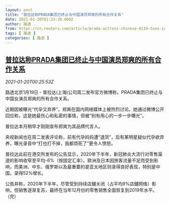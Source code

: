 ```yaml
---
layout: post
title: "普拉达称PRADA集团已终止与中国演员郑爽的所有合作关系"
date: 2021-01-20T01:23:20.000Z
author: 路透
from: https://cn.reuters.com/article/prada-actress-chinese-0119-tues-idCNKBS29P019
tags: [ 路透 ]
categories: [ 路透 ]
---
```

<!--1611105800000-->
[普拉达称PRADA集团已终止与中国演员郑爽的所有合作关系](https://cn.reuters.com/article/prada-actress-chinese-0119-tues-idCNKBS29P019)
------

<div>
<div><i>2021-01-20T00:25:53Z</i></div><p>路透北京1月19日 - 普拉达(上海)公司周二发布官方微博称，PRADA集团已终止与中国女演员郑爽的所有合作关系。</p><p>近期因被曝光“代孕又弃养”，郑爽在国内网络媒体上被热烈讨论。她通过微博公开回应称，这是她最伤心和私密的事情，但被“别有用心的一步一步曝光”。</p><p>普拉达本月稍早才刚刚宣布郑爽为其品牌代言人。</p><p>央视新闻也在周二发表评论称，前有代孕妈妈遭“退货”，后有某明星疑似代孕欲弃养，曝光录音中“打也打不掉，我都烦死了”更令人愤怒。</p><p>普拉达此前在港交所发布的公告显示，2020年下半年，新冠肺炎大流行对零售渠道的影响收窄至平均-6%（按固定汇率）。欧洲及日本因旅客流量不足而受到影响，而美洲、中东、俄罗斯以及最重要的是亚太地区则录得良好表现，特别是中国，录得52%增长。</p><p>公告并称，2020年下半年，尽管受到持续店舖关闭（占平均9%店舖网络）影响，但销售逐渐复苏，最终在当年12月份的零售销售全面恢复到2019年水平。（完）</p>
</div>
